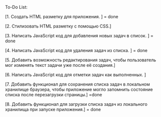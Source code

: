 
To-Do List:

[1. Создать HTML разметку для приложения. ] = done

[2. Стилизовать HTML разметку с помощью CSS.]

[3. Написать JavaScript код для добавления новых задач в список. ] = done

[4. Написать JavaScript код для удаления задач из списка. ] = done

[5. Добавить возможность редактирования задач, чтобы пользователь мог изменять текст задачи уже после её создания.]

[6. Написать JavaScript код для отметки задач как выполненных. ]

[7. Добавить функционал для сохранения списка задач в локальном хранилище браузера, чтобы приложение могло запомнить состояние списка после перезагрузки страницы.] =done

[8. Добавить функционал для загрузки списка задач из локального хранилища при запуске приложения.] = done
